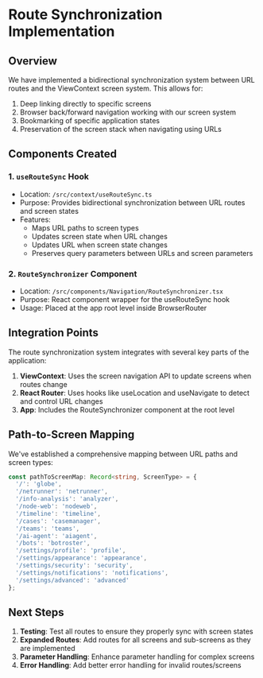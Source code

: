 # Route Synchronization Implementation

## Overview

We have implemented a bidirectional synchronization system between URL routes and the ViewContext screen system. This allows for:

1. Deep linking directly to specific screens
2. Browser back/forward navigation working with our screen system
3. Bookmarking of specific application states
4. Preservation of the screen stack when navigating using URLs

## Components Created

### 1. `useRouteSync` Hook
- Location: `/src/context/useRouteSync.ts`
- Purpose: Provides bidirectional synchronization between URL routes and screen states
- Features:
  - Maps URL paths to screen types
  - Updates screen state when URL changes
  - Updates URL when screen state changes
  - Preserves query parameters between URLs and screen parameters

### 2. `RouteSynchronizer` Component
- Location: `/src/components/Navigation/RouteSynchronizer.tsx`
- Purpose: React component wrapper for the useRouteSync hook
- Usage: Placed at the app root level inside BrowserRouter

## Integration Points

The route synchronization system integrates with several key parts of the application:

1. **ViewContext**: Uses the screen navigation API to update screens when routes change
2. **React Router**: Uses hooks like useLocation and useNavigate to detect and control URL changes
3. **App**: Includes the RouteSynchronizer component at the root level

## Path-to-Screen Mapping

We've established a comprehensive mapping between URL paths and screen types:

```typescript
const pathToScreenMap: Record<string, ScreenType> = {
  '/': 'globe',
  '/netrunner': 'netrunner',
  '/info-analysis': 'analyzer',
  '/node-web': 'nodeweb',
  '/timeline': 'timeline',
  '/cases': 'casemanager',
  '/teams': 'teams',
  '/ai-agent': 'aiagent',
  '/bots': 'botroster',
  '/settings/profile': 'profile',
  '/settings/appearance': 'appearance',
  '/settings/security': 'security',
  '/settings/notifications': 'notifications',
  '/settings/advanced': 'advanced'
};
```

## Next Steps

1. **Testing**: Test all routes to ensure they properly sync with screen states
2. **Expanded Routes**: Add routes for all screens and sub-screens as they are implemented
3. **Parameter Handling**: Enhance parameter handling for complex screens
4. **Error Handling**: Add better error handling for invalid routes/screens
